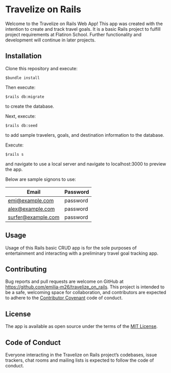 # Travelize on Rails

Welcome to the Travelize on Rails Web App!  This app was created with the intention
to create and track travel goals.  It is a basic Rails project to fulfill project requirements at Flatiron School.
Further functionality and development will continue in later projects.

## Installation

Clone this repository and execute:

    $bundle install

Then execute:

    $rails db:migrate

to create the database.

Next, execute:

    $rails db:seed

to add sample travelers, goals, and destination information to the database.

Execute:

    $rails s

and navigate to use a local server and navigate to localhost:3000 to preview the app.

Below are sample signons to use:

|        Email        |  Password |
| ------------------  | --------- |
| emi@example.com     | password  |
| alex@example.com    | password  |
| surfer@example.com  | password  |


## Usage

Usage of this Rails basic CRUD app is for the sole purposes of entertainment and interacting with
a preliminary travel goal tracking app.

## Contributing

Bug reports and pull requests are welcome on GitHub at https://github.com/emilia-m26/travelize_on_rails. This project is intended to be a safe, welcoming space for collaboration, and contributors are expected to adhere to the [Contributor Covenant](http://contributor-covenant.org) code of conduct.

## License

The app is available as open source under the terms of the [MIT License](https://opensource.org/licenses/MIT).

## Code of Conduct

Everyone interacting in the Travelize on Rails project’s codebases, issue trackers, chat rooms and mailing lists is expected to follow the code of conduct.

